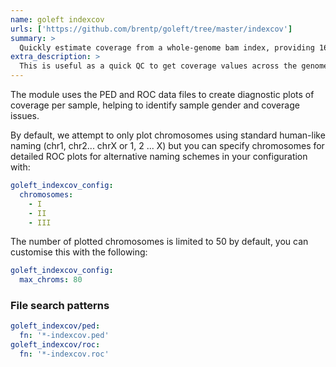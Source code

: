 ```yaml
---
name: goleft indexcov
urls: ['https://github.com/brentp/goleft/tree/master/indexcov']
summary: >
  Quickly estimate coverage from a whole-genome bam index, providing 16KB resolution
extra_description: >
  This is useful as a quick QC to get coverage values across the genome.
---
```


The module uses the PED and ROC data files to create diagnostic plots of coverage per
sample, helping to identify sample gender and coverage issues.

By default, we attempt to only plot chromosomes using standard human-like naming
(chr1, chr2... chrX or 1, 2 ... X) but you can specify chromosomes for detailed
ROC plots for alternative naming schemes in your configuration with:

```yaml
goleft_indexcov_config:
  chromosomes:
    - I
    - II
    - III
```

The number of plotted chromosomes is limited to 50 by default, you can customise this with the following:

```yaml
goleft_indexcov_config:
  max_chroms: 80
```

### File search patterns

```yaml
goleft_indexcov/ped:
  fn: '*-indexcov.ped'
goleft_indexcov/roc:
  fn: '*-indexcov.roc'
```